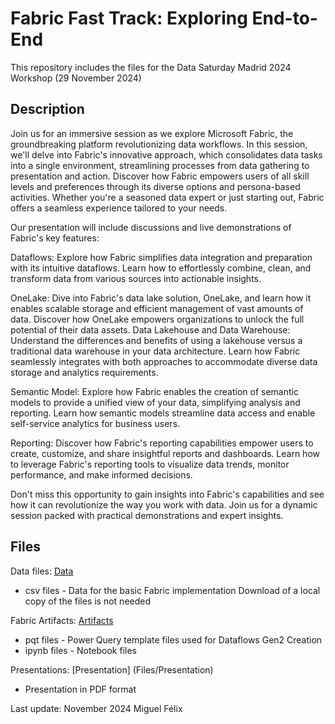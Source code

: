 # Fabric Fast Track: Exploring End-to-End

This repository includes the files for the Data Saturday Madrid 2024 Workshop (29 November 2024)


## Description

Join us for an immersive session as we explore Microsoft Fabric, the groundbreaking platform revolutionizing data workflows. In this session, we'll delve into Fabric's innovative approach, which consolidates data tasks into a single environment, streamlining processes from data gathering to presentation and action.
Discover how Fabric empowers users of all skill levels and preferences through its diverse options and persona-based activities. Whether you're a seasoned data expert or just starting out, Fabric offers a seamless experience tailored to your needs.

Our presentation will include discussions and live demonstrations of Fabric's key features:

Dataflows: Explore how Fabric simplifies data integration and preparation with its intuitive dataflows. Learn how to effortlessly combine, clean, and transform data from various sources into actionable insights.

OneLake: Dive into Fabric's data lake solution, OneLake, and learn how it enables scalable storage and efficient management of vast amounts of data. Discover how OneLake empowers organizations to unlock the full potential of their data assets.
Data Lakehouse and Data Warehouse: Understand the differences and benefits of using a lakehouse versus a traditional data warehouse in your data architecture. Learn how Fabric seamlessly integrates with both approaches to accommodate diverse data storage and analytics requirements.

Semantic Model: Explore how Fabric enables the creation of semantic models to provide a unified view of your data, simplifying analysis and reporting. Learn how semantic models streamline data access and enable self-service analytics for business users.

Reporting: Discover how Fabric's reporting capabilities empower users to create, customize, and share insightful reports and dashboards. Learn how to leverage Fabric's reporting tools to visualize data trends, monitor performance, and make informed decisions.

Don't miss this opportunity to gain insights into Fabric's capabilities and see how it can revolutionize the way you work with data. Join us for a dynamic session packed with practical demonstrations and expert insights.


## Files

Data files: [Data](https://github.com/MASFelixPBI/DataSaturdaysMadrid24/tree/main/Files/Data)
* csv files - Data for the basic Fabric implementation
Download of a local copy of the files is not needed

Fabric Artifacts: [Artifacts](https://github.com/MASFelixPBI/DataSaturdaysMadrid24/tree/main/Files/Artifacts)
* pqt files - Power Query template files used for Dataflows Gen2 Creation
* ipynb files - Notebook files

Presentations: [Presentation] (Files/Presentation)
* Presentation in PDF format 


Last update: November 2024 Miguel Félix
